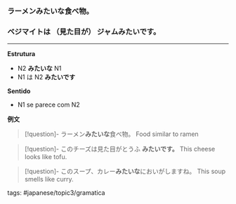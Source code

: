 ### ラーメン**みたいな**食べ物。
### ベジマイトは （見た目が） ジャム**みたい**です。
---

**Estrutura**
 - N2 **みたいな** N1
 - N1 は N2 **みたいです**

**Sentido**
- N1 se parece com N2

**例文**

>[!question]- ラーメン**みたいな**食べ物。
> Food similar to ramen

>[!question]- このチーズは見た目がとうふ **みたいです。**
>This cheese looks like tofu.

>[!question]- このスープ、カレー**みたいな**においがしますね。
>This soup smells like curry.


tags: #japanese/topic3/gramatica